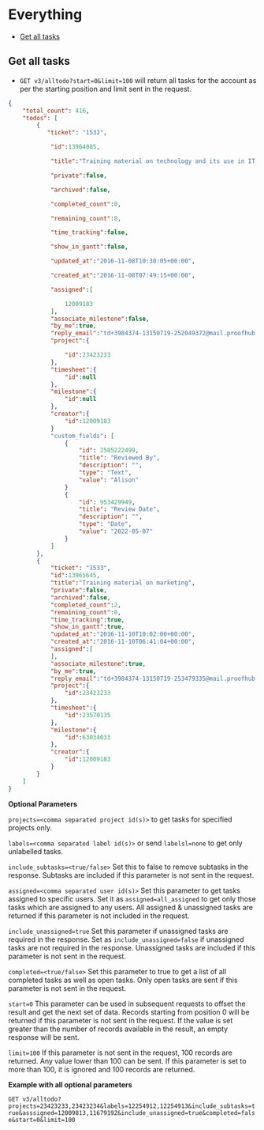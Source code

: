 Everything
===========

* [Get all tasks](#get-all-tasks)

Get all tasks
----------------

* `GET v3/alltodo?start=0&limit=100` will return all tasks for the account as per the starting position and limit sent in the request.

```json
{
    "total_count": 416,
    "todos": [
        {
		   "ticket": "1532",

			"id":13964085,

			"title":"Training material on technology and its use in IT sector",

			"private":false,

			"archived":false,

			"completed_count":0,

			"remaining_count":8,

			"time_tracking":false,

			"show_in_gantt":false,

			"updated_at":"2016-11-08T10:30:05+00:00",

			"created_at":"2016-11-08T07:49:15+00:00",

			"assigned":[

				12009183
			],
			"associate_milestone":false,
			"by_me":true,
			"reply_email":"td+3984374-13150719-252049372@mail.proofhub.com",
			"project":{

				"id":23423233
			},
			"timesheet":{
				"id":null
			},
			"milestone":{
				"id":null
			},
			"creator":{
				"id":12009183
			}
			"custom_fields": [
				{
					"id": 2585222499,
					"title": "Reviewed By",
					"description": "",
					"type": "Text",
					"value": "Alison"
				}
				{
					"id": 953429949,
					"title": "Review Date",
					"description": "",
					"type": "Date",
					"value": "2022-05-07"
				}
			]
		},
		{
			"ticket": "1533",
			"id":13965645,
			"title":"Training material on marketing",
			"private":false,
			"archived":false,
			"completed_count":2,
			"remaining_count":0,
			"time_tracking":true,
			"show_in_gantt":true,
			"updated_at":"2016-11-10T10:02:00+00:00",
			"created_at":"2016-11-10T06:41:04+00:00",
			"assigned":[
			],
			"associate_milestone":true,
			"by_me":true,
			"reply_email":"td+3984374-13150719-253479335@mail.proofhub.com",
			"project":{
				"id":23423233
			},
			"timesheet":{
				"id":23570135
			},
			"milestone":{
				"id":63034033
			},
			"creator":{
				"id":12009183
			}
		}
	]
}

```

**Optional Parameters**

`projects=<comma separated project id(s)>`  to get tasks for specified projects only.

`labels=<comma separated label id(s)>` or send `labelsl=none` to get only unlabelled tasks.

`include_subtasks=<true/false>` Set this to false to remove subtasks in the response. Subtasks are included if this parameter is not sent in the request. 

`assigned=<comma separated user id(s)>` Set this parameter to get tasks assigned to specific users. Set it as `assigned=all_assigned` to get only those tasks which are assigned to any users. All assigned & unassigned tasks are returned if this parameter is not included in the request.

`include_unassigned=true` Set this parameter if unassigned tasks are required in the response. Set as `include_unassigned=false` if unassigned tasks are not required in the response.  Unassigned tasks are included if this parameter is not sent in the request.

`completed=<true/false>` Set this parameter to true to get a list of all completed tasks as well as open tasks. Only open tasks are sent if this parameter is not sent in the request. 

`start=0` This parameter can be used in subsequent requests to offset the result and get the next set of data. Records starting from position 0 will be returned if this parameter is not sent in the request. If the value is set greater than the number of records available in the result, an empty response will be sent.

`limit=100` If this parameter is not sent in the request, 100 records are returned. Any value lower than 100 can be sent. If this parameter is set to more than 100, it is ignored and 100 records are returned.

**Example with all optional parameters**

`GET v3/alltodo?projects=23423233,23423234&labels=12254912,12254913&include_subtasks=true&asssigned=12009813,11679192&include_unassigned=true&completed=false&start=0&limit=100`

